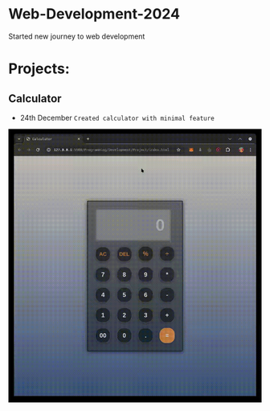# Web-Development-2024

Started new journey to web development

# Projects:

## Calculator

- 24th December `Created calculator with minimal feature`

![Clculator-Demo](./Programming/Development/Project/Demo/demo_calculator.gif)
